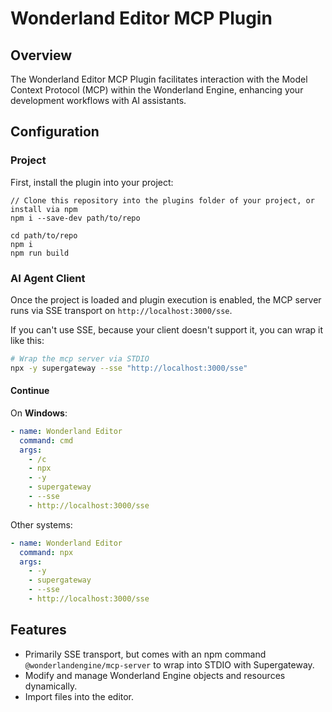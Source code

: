 # Wonderland Editor MCP Plugin

## Overview

The Wonderland Editor MCP Plugin facilitates interaction with the Model Context Protocol (MCP) within the Wonderland Engine, enhancing your development workflows with AI assistants.

## Configuration

### Project

First, install the plugin into your project:

```ssh
// Clone this repository into the plugins folder of your project, or install via npm
npm i --save-dev path/to/repo

cd path/to/repo
npm i
npm run build
```

### AI Agent Client

Once the project is loaded and plugin execution is enabled, the MCP server runs via SSE transport on
`http://localhost:3000/sse`.

If you can't use SSE, because your client doesn't support it, you can wrap it like this:

```sh
# Wrap the mcp server via STDIO
npx -y supergateway --sse "http://localhost:3000/sse"
```

#### Continue

On **Windows**:

```yml
- name: Wonderland Editor
  command: cmd
  args:
    - /c
    - npx
    - -y
    - supergateway
    - --sse
    - http://localhost:3000/sse
```

Other systems:

```yml
- name: Wonderland Editor
  command: npx
  args:
    - -y
    - supergateway
    - --sse
    - http://localhost:3000/sse
```

## Features

- Primarily SSE transport, but comes with an npm command `@wonderlandengine/mcp-server` to wrap into
  STDIO with Supergateway.
- Modify and manage Wonderland Engine objects and resources dynamically.
- Import files into the editor.
